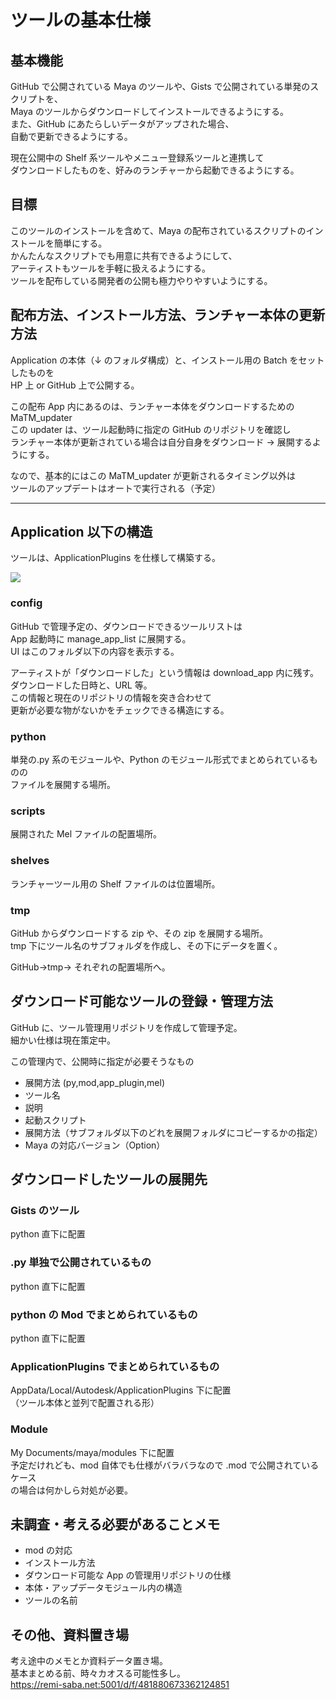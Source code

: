 # ツールの基本仕様

<!-- SUMMARY:ツールの基本仕様 -->

## 基本機能

GitHub で公開されている Maya のツールや、Gists で公開されている単発のスクリプトを、  
Maya のツールからダウンロードしてインストールできるようにする。  
また、GitHub にあたらしいデータがアップされた場合、  
自動で更新できるようにする。

現在公開中の Shelf 系ツールやメニュー登録系ツールと連携して  
ダウンロードしたものを、好みのランチャーから起動できるようにする。

## 目標

このツールのインストールを含めて、Maya の配布されているスクリプトのインストールを簡単にする。  
かんたんなスクリプトでも用意に共有できるようにして、  
アーティストもツールを手軽に扱えるようにする。  
ツールを配布している開発者の公開も極力やりやすいようにする。

## 配布方法、インストール方法、ランチャー本体の更新方法

Application の本体（↓ のフォルダ構成）と、インストール用の Batch をセットしたものを  
HP 上 or GitHub 上で公開する。

この配布 App 内にあるのは、ランチャー本体をダウンロードするための MaTM_updater  
この updater は、ツール起動時に指定の GitHub のリポジトリを確認し  
ランチャー本体が更新されている場合は自分自身をダウンロード → 展開するようにする。

なので、基本的にはこの MaTM_updater が更新されるタイミング以外は  
ツールのアップデートはオートで実行される（予定）

---

## Application 以下の構造

ツールは、ApplicationPlugins を仕様して構築する。

![](https://gyazo.com/a0a4eec1d08af960c379c36c415a4e26.png)

### config

GitHub で管理予定の、ダウンロードできるツールリストは  
App 起動時に manage_app_list に展開する。  
UI はこのフォルダ以下の内容を表示する。

アーティストが「ダウンロードした」という情報は download_app 内に残す。  
ダウンロードした日時と、URL 等。  
この情報と現在のリポジトリの情報を突き合わせて  
更新が必要な物がないかをチェックできる構造にする。

### python

単発の.py 系のモジュールや、Python のモジュール形式でまとめられているものの  
ファイルを展開する場所。

### scripts

展開された Mel ファイルの配置場所。

### shelves

ランチャーツール用の Shelf ファイルのは位置場所。

### tmp

GitHub からダウンロードする zip や、その zip を展開する場所。  
tmp 下にツール名のサブフォルダを作成し、その下にデータを置く。

GitHub→tmp→ それぞれの配置場所へ。

## ダウンロード可能なツールの登録・管理方法

GitHub に、ツール管理用リポジトリを作成して管理予定。  
細かい仕様は現在策定中。

この管理内で、公開時に指定が必要そうなもの

- 展開方法 (py,mod,app_plugin,mel)
- ツール名
- 説明
- 起動スクリプト
- 展開方法（サブフォルダ以下のどれを展開フォルダにコピーするかの指定）
- Maya の対応バージョン（Option）

## ダウンロードしたツールの展開先

### Gists のツール

python 直下に配置

### .py 単独で公開されているもの

python 直下に配置

### python の Mod でまとめられているもの

python 直下に配置

### ApplicationPlugins でまとめられているもの

AppData/Local/Autodesk/ApplicationPlugins 下に配置  
（ツール本体と並列で配置される形）

### Module

My Documents/maya/modules 下に配置  
予定だけれども、mod 自体でも仕様がバラバラなので .mod で公開されているケース  
の場合は何かしら対処が必要。

## 未調査・考える必要があることメモ

- mod の対応
- インストール方法
- ダウンロード可能な App の管理用リポジトリの仕様
- 本体・アップデータモジュール内の構造
- ツールの名前

## その他、資料置き場

考え途中のメモとか資料データ置き場。  
基本まとめる前、時々カオスる可能性多し。  
https://remi-saba.net:5001/d/f/481880673362124851
